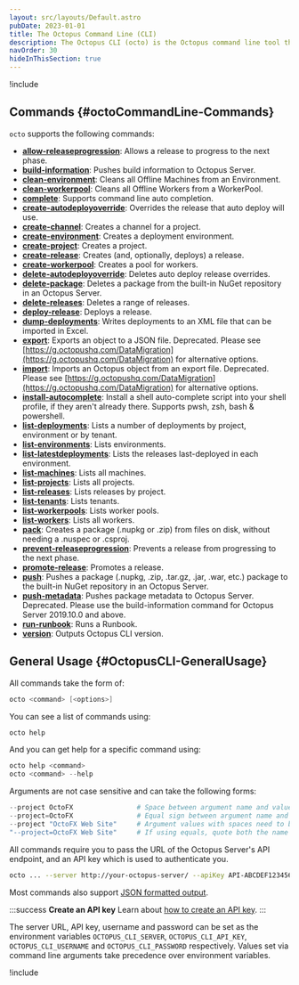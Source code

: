 ```yaml
---
layout: src/layouts/Default.astro
pubDate: 2023-01-01
title: The Octopus Command Line (CLI)
description: The Octopus CLI (octo) is the Octopus command line tool that builds on top of the Octopus REST API.
navOrder: 30
hideInThisSection: true
---
```


!include <octopus-cli>

## Commands {#octoCommandLine-Commands}

`octo` supports the following commands:

- **[allow-releaseprogression](/docs/octopus-rest-api/octopus-cli/allow-releaseprogression/)**:  Allows a release to progress to the next phase.
- **[build-information](/docs/octopus-rest-api/octopus-cli/build-information/)**:  Pushes build information to Octopus Server.
- **[clean-environment](/docs/octopus-rest-api/octopus-cli/clean-environment/)**:  Cleans all Offline Machines from an Environment.
- **[clean-workerpool](/docs/octopus-rest-api/octopus-cli/clean-workerpool/)**:  Cleans all Offline Workers from a WorkerPool.
- **[complete](/docs/octopus-rest-api/octopus-cli/complete/)**:  Supports command line auto completion.
- **[create-autodeployoverride](/docs/octopus-rest-api/octopus-cli/create-autodeployoverride/)**:  Overrides the release that auto deploy will use.
- **[create-channel](/docs/octopus-rest-api/octopus-cli/create-channel/)**:  Creates a channel for a project.
- **[create-environment](/docs/octopus-rest-api/octopus-cli/create-environment/)**:  Creates a deployment environment.
- **[create-project](/docs/octopus-rest-api/octopus-cli/create-project/)**:  Creates a project.
- **[create-release](/docs/octopus-rest-api/octopus-cli/create-release/)**:  Creates (and, optionally, deploys) a release.
- **[create-workerpool](/docs/octopus-rest-api/octopus-cli/create-workerpool/)**:  Creates a pool for workers.
- **[delete-autodeployoverride](/docs/octopus-rest-api/octopus-cli/delete-autodeployoverride/)**:  Deletes auto deploy release overrides.
- **[delete-package](/docs/octopus-rest-api/octopus-cli/delete-package/)**:  Deletes a package from the built-in NuGet repository in an Octopus Server.
- **[delete-releases](/docs/octopus-rest-api/octopus-cli/delete-releases/)**:  Deletes a range of releases.
- **[deploy-release](/docs/octopus-rest-api/octopus-cli/deploy-release/)**:  Deploys a release.
- **[dump-deployments](/docs/octopus-rest-api/octopus-cli/dump-deployments/)**:  Writes deployments to an XML file that can be imported in Excel.
- **[export](/docs/octopus-rest-api/octopus-cli/export/)**:  Exports an object to a JSON file. Deprecated. Please see [https://g.octopushq.com/DataMigration](https://g.octopushq.com/DataMigration) for alternative options.
- **[import](/docs/octopus-rest-api/octopus-cli/import/)**:  Imports an Octopus object from an export file. Deprecated. Please see [https://g.octopushq.com/DataMigration](https://g.octopushq.com/DataMigration) for alternative options.
- **[install-autocomplete](/docs/octopus-rest-api/octopus-cli/install-autocomplete/)**:  Install a shell auto-complete script into your shell profile, if they aren't already there. Supports pwsh, zsh, bash & powershell.
- **[list-deployments](/docs/octopus-rest-api/octopus-cli/list-deployments/)**:  Lists a number of deployments by project, environment or by tenant.
- **[list-environments](/docs/octopus-rest-api/octopus-cli/list-environments/)**:  Lists environments.
- **[list-latestdeployments](/docs/octopus-rest-api/octopus-cli/list-latestdeployments/)**:  Lists the releases last-deployed in each environment.
- **[list-machines](/docs/octopus-rest-api/octopus-cli/list-machines/)**:  Lists all machines.
- **[list-projects](/docs/octopus-rest-api/octopus-cli/list-projects/)**:  Lists all projects.
- **[list-releases](/docs/octopus-rest-api/octopus-cli/list-releases/)**:  Lists releases by project.
- **[list-tenants](/docs/octopus-rest-api/octopus-cli/list-tenants/)**:  Lists tenants.
- **[list-workerpools](/docs/octopus-rest-api/octopus-cli/list-workerpools/)**:  Lists worker pools.
- **[list-workers](/docs/octopus-rest-api/octopus-cli/list-workers/)**:  Lists all workers.
- **[pack](/docs/octopus-rest-api/octopus-cli/pack/)**:  Creates a package (.nupkg or .zip) from files on disk, without needing a .nuspec or .csproj.
- **[prevent-releaseprogression](/docs/octopus-rest-api/octopus-cli/prevent-releaseprogression/)**:  Prevents a release from progressing to the next phase.
- **[promote-release](/docs/octopus-rest-api/octopus-cli/promote-release/)**:  Promotes a release.
- **[push](/docs/octopus-rest-api/octopus-cli/push/)**:  Pushes a package (.nupkg, .zip, .tar.gz, .jar, .war, etc.) package to the built-in NuGet repository in an Octopus Server.
- **[push-metadata](/docs/octopus-rest-api/octopus-cli/push-metadata/)**:  Pushes package metadata to Octopus Server.  Deprecated. Please use the build-information command for Octopus Server 2019.10.0 and above.
- **[run-runbook](/docs/octopus-rest-api/octopus-cli/run-runbook/)**:  Runs a Runbook.
- **[version](/docs/octopus-rest-api/octopus-cli/version/)**:  Outputs Octopus CLI version.

## General Usage {#OctopusCLI-GeneralUsage}

All commands take the form of:

```powershell
octo <command> [<options>]
```

You can see a list of commands using:

```powershell
octo help
```

And you can get help for a specific command using:

```powershell
octo help <command>
octo <command> --help
```

Arguments are not case sensitive and can take the following forms:

```powershell
--project OctoFX                # Space between argument name and value
--project=OctoFX                # Equal sign between argument name and value
--project "OctoFX Web Site"     # Argument values with spaces need to be quoted
"--project=OctoFX Web Site"     # If using equals, quote both the name and value, not just the value
```

All commands require you to pass the URL of the Octopus Server's API endpoint, and an API key which is used to authenticate you.

```bash
octo ... --server http://your-octopus-server/ --apiKey API-ABCDEF123456
```

Most commands also support [JSON formatted output](formatted-output/).

:::success
**Create an API key**
Learn about [how to create an API key](/docs/octopus-rest-api/how-to-create-an-api-key/).
:::

The server URL, API key, username and password can be set as the environment variables `OCTOPUS_CLI_SERVER`, `OCTOPUS_CLI_API_KEY`, `OCTOPUS_CLI_USERNAME` and `OCTOPUS_CLI_PASSWORD` respectively. Values set via command line arguments take precedence over environment variables.

!include <octo-autocomplete-tabcompletion>
